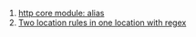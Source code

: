  1. [http core module: alias]
 2. [Two location rules in one location with regex]
 
[http core module: alias]: https://nginx.org/en/docs/http/ngx_http_core_module.html#alias
[Two location rules in one location with regex]: https://stackoverflow.com/questions/35320674/how-can-i-have-same-rule-for-two-locations-in-nginx-config
